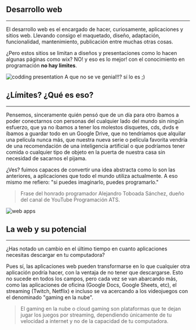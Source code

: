 ## Desarrollo web
---
El desarrollo web es el encargado de hacer, curiosamente, aplicaciones y sitios web. Llevando consigo el maquetado, diseño, adaptación, funcionalidad, mantenimiento, publicación entre muchas otras cosas.

¿Pero estos sitios se limitan a diseños y presentaciones como lo hacen algunas páginas como wix? NO!  y eso es lo mejor! con el conocimiento en programación **no hay limites**.


![codding presentation](https://www.solbyte.com/blog/wp-content/uploads/desarrollo-web-a-medida.png)
A que no se ve genial!!? sí lo es ;)



## ¿Límites? ¿Qué es eso?
---
Pensemos, sinceramente quién pensó que de un día para otro íbamos a poder conectarnos con personas del cualquier lado del mundo sin ningún esfuerzo, que ya no íbamos a tener los molestos disquetes, cds, dvds e íbamos a guardar todo en un Google Drive, que no tendríamos que alquilar una película nunca más, que nuestra nueva serie o película favorita vendría de una recomendación de una inteligencia artificial o que podríamos tener comida o cualquier tipo de objeto en la puerta de nuestra casa sin necesidad de sacarnos el pijama.

¿Ves? fuimos capaces de convertir una idea abstracta como lo son las anteriores, a aplicaciones que todo el mundo utiliza actualmente. A eso mismo me refiero: "si puedes imaginarlo, puedes programarlo." 

> Frase del honrado programador Alejandro Toboada Sánchez, dueño del canal de YouTube Programación ATS.

![web apps](https://media.istockphoto.com/photos/popular-app-icons-on-screen-picture-id523260871)

## La web y su potencial
---

¿Has notado un cambio en el último tiempo en cuanto aplicaciones necesitas descargar en tu computadora? 

Pues sí, las aplicaciones web pueden transformarse en lo que cualquier otra aplicación podría hacer, con la ventaja de no tener que descargarse. Esto no sucede en todos los campos, pero cada vez se van abarcando más, como las aplicaciones de oficina (Google Docs, Google Sheets, etc), el streaming (Twitch, Netflix) e incluso se va acercando a los videojuegos con el denominado "gaming en la nube". 

> El gaming en la nube o cloud gaming son plataformas que te dejan jugar los juegos por streaming, dependiendo únicamente de tu velocidad a internet y no de la capacidad de tu computadora.